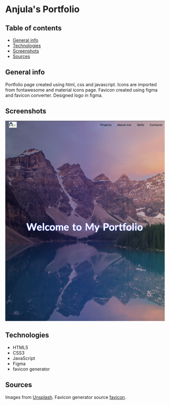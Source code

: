 # Anjula's Portfolio

## Table of contents

- [General info](#general-info)
- [Technologies](#technologies)
- [Screenshots](#portfolio-screenshots)
- [Sources](#Sources)

## General info

Portfolio page created using html, css and javascript.
Icons are imported from fontawesome and material icons page.
Favicon created using figma and favicon converter.
Designed logo in figma.

## Screenshots

![portfolio screenshot1](images/front.png)

## Technologies

- HTML5
- CSS3
- JavaScript
- Figma
- favicon generator

## Sources

Images from [Unsplash](https://unsplash.com/).
Favicon generator source [favicon](https://favicon.io/favicon-converter/).
